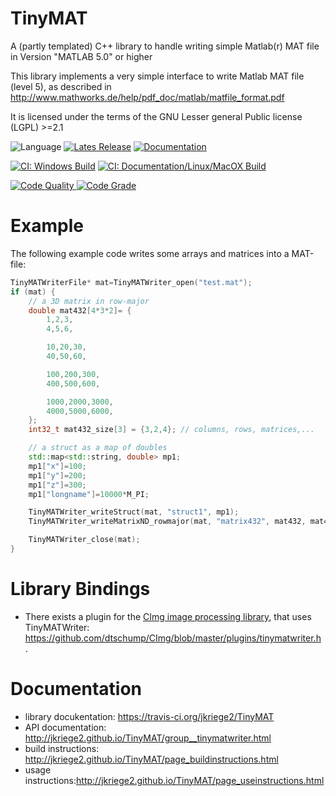 # TinyMAT
A (partly templated) C++ library to handle writing simple Matlab(r) MAT file in Version "MATLAB 5.0" or higher

This library implements a very simple interface to write Matlab MAT file (level 5), as described in http://www.mathworks.de/help/pdf_doc/matlab/matfile_format.pdf

It is licensed under the terms of the GNU Lesser general Public license (LGPL) >=2.1


![Language](https://img.shields.io/github/languages/top/jkriege2/TinyMAT)
[![Lates Release](https://img.shields.io/github/v/release/jkriege2/TinyMAT)](https://github.com/jkriege2/TinyMAT/releases)
[![Documentation](https://img.shields.io/badge/documentation-online-blue)](http://jkriege2.github.io/TinyMAT/)


[![CI: Windows Build](https://img.shields.io/appveyor/ci/jkriege2/TinyMAT/master?label=CI%20Windows%20Build)](https://ci.appveyor.com/project/jkriege2/TinyMAT/branch/master) 
[![CI: Documentation/Linux/MacOX Build](https://img.shields.io/travis/jkriege2/TinyMAT/master?label=CI%3A%20Documentation%2FLinux%2FMacOX%20Build)](https://travis-ci.org/jkriege2/TinyMAT)

[![Code Quality](https://www.code-inspector.com/project/12236/score/svg) ![Code Grade](https://www.code-inspector.com/project/12236/status/svg)](https://frontend.code-inspector.com/public/project/12236/TinyMAT/dashboard)

# Example
The following example code writes some arrays and matrices into a MAT-file:
```C++
TinyMATWriterFile* mat=TinyMATWriter_open("test.mat");
if (mat) {
	// a 3D matrix in row-major
	double mat432[4*3*2]= {
	    1,2,3,
		4,5,6,

		10,20,30,
		40,50,60,

		100,200,300,
		400,500,600,

		1000,2000,3000,
		4000,5000,6000,
	};
	int32_t mat432_size[3] = {3,2,4}; // columns, rows, matrices,...

	// a struct as a map of doubles
	std::map<std::string, double> mp1;
	mp1["x"]=100;
	mp1["y"]=200;
	mp1["z"]=300;
	mp1["longname"]=10000*M_PI;

	TinyMATWriter_writeStruct(mat, "struct1", mp1);
	TinyMATWriter_writeMatrixND_rowmajor(mat, "matrix432", mat432, mat432_size, 3);

	TinyMATWriter_close(mat);
}
```


# Library Bindings

* There exists a plugin for the [CImg image processing library](https://cimg.eu/), that uses TinyMATWriter: https://github.com/dtschump/CImg/blob/master/plugins/tinymatwriter.h .

# Documentation

* library docukentation: https://travis-ci.org/jkriege2/TinyMAT
* API documentation: http://jkriege2.github.io/TinyMAT/group__tinymatwriter.html
* build instructions: http://jkriege2.github.io/TinyMAT/page_buildinstructions.html
* usage instructions:http://jkriege2.github.io/TinyMAT/page_useinstructions.html
